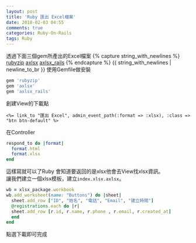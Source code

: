 ```yaml
---
layout: post
title: 'Ruby 匯出 Excel檔案'
date: 2018-02-03 04:55
comments: true
categories: Ruby-On-Rails
tags: Ruby
---
```

透過下面三個gem所產出的Excel檔案
{% capture string_with_newlines %}
[rubyzip](https://github.com/rubyzip/rubyzip)
[axlsx](https://github.com/randym/axlsx)
[axlsx_rails](https://github.com/straydogstudio/axlsx_rails)
{% endcapture %}
{{ string_with_newlines | newline_to_br }}
使用Gemfile做安裝
```rb
gem 'rubyzip'
gem 'axlsx'
gem 'axlsx_rails'
```
創建View的下載點
```erb
<%= link_to "匯出 Excel", admin_event_path(:format => :xlsx), :class => "btn btn-default" %>
```
在Controller
```rb
respond_to do |format|
  format.html
  format.xlsx
end
```
這樣寫就可以了Ruby 會知道要返回的是xlsx他會去View找xlsx資訊。<br>
讓我們建立一個xlsx模板，建立`index.xlsx.axlsx`。
```rb
wb = xlsx_package.workbook
wb.add_worksheet(name: "Buttons") do |sheet|
  sheet.add_row ["ID", "姓名", "電話", "Email", "建立時間"]
  @registrations.each do |r|
  sheet.add_row [r.id, r.name, r.phone , r.email, r.created_at]
  end
end
```
點選下載即可完成

